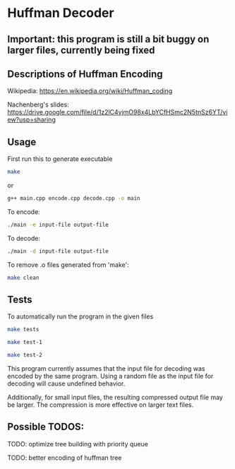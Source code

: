 # Huffman Decoder

## Important: this program is still a bit buggy on larger files, currently being fixed

## Descriptions of Huffman Encoding

Wikipedia: https://en.wikipedia.org/wiki/Huffman_coding

Nachenberg's slides: https://drive.google.com/file/d/1z2lC4vjmO98x4LbYCfHSmc2N5tnSz6YT/view?usp=sharing

## Usage

First run this to generate executable
```bash
make
```
or
```bash
g++ main.cpp encode.cpp decode.cpp -o main
```


To encode:
```bash
./main -e input-file output-file
```

To decode:
```bash
./main -d input-file output-file
```


To remove .o files generated from 'make':
```bash
make clean
```


## Tests 
To automatically run the program in the given files
```bash
make tests
```
```bash
make test-1
```
```bash
make test-2
```

This program currently assumes that the input file for decoding
was encoded by the same program. Using a random file as the input file
for decoding will cause undefined behavior.

Additionally, for small input files, the resulting compressed output 
file may be larger. The compression is more effective on 
larger text files. 

## Possible TODOS:

TODO: optimize tree building with priority queue

TODO: better encoding of huffman tree

